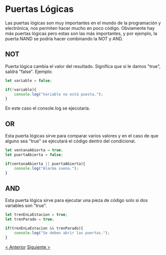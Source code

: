 # Puertas Lógicas
Las puertas lógicas son muy importantes en el mundo de la programación y electrónica, nos permiten hacer mucho en poco código. Obviamente hay más puertas lógicas pero estas son las más importantes, y por ejemplo, la puerta NAND se podría hacer combinando la NOT y AND.

## NOT
Puerta lógica cambia el valor del resultado. Significa que si le damos "true", saldrá "false".
Ejemplo:
```js
let variable = false;

if(!variable){
    console.log("Variable no está puesta.");
}
```
En este caso el console.log se ejecutaría.

## OR
Esta puerta lógicas sirve para comparar varios valores y en el caso de que alguno sea "true" se ejecutará el código dentro del condicional.
```js
let ventanaAbierta = true;
let puertaAbierta = false;

if(ventanaAbierta || puertaAbierta){
    console.log("Alarma suena.");
}

```

## AND
Esta puerta lógica sirve para ejecutar una pieza de código solo si dos variables son "true".
```js
let trenEnLaEstacion = true;
let trenParado = true;

if(trenEnLaEstacion && trenParado){
    console.log("Se deben abrir las puertas.");
}
```

[< Anterior](./7-Condicionales.md) [Siguiente >](./9-Loops.md)